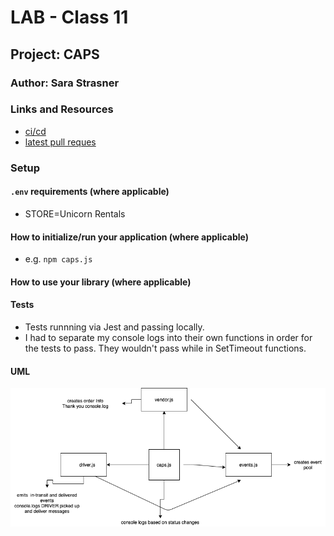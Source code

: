 # LAB - Class 11

## Project: CAPS

### Author: Sara Strasner

### Links and Resources

- [ci/cd](https://github.com/sarastrasner/caps/actions)
- [latest pull reques](https://github.com/sarastrasner/caps/pull/4) 

### Setup

#### `.env` requirements (where applicable)

- STORE=Unicorn Rentals

#### How to initialize/run your application (where applicable)

- e.g. `npm caps.js`

#### How to use your library (where applicable)

#### Tests

- Tests runnning via Jest and passing locally.
- I had to separate my console logs into their own functions in order for the tests to pass. They wouldn't pass while in SetTimeout functions.


#### UML
![UML](assets/UML.png)